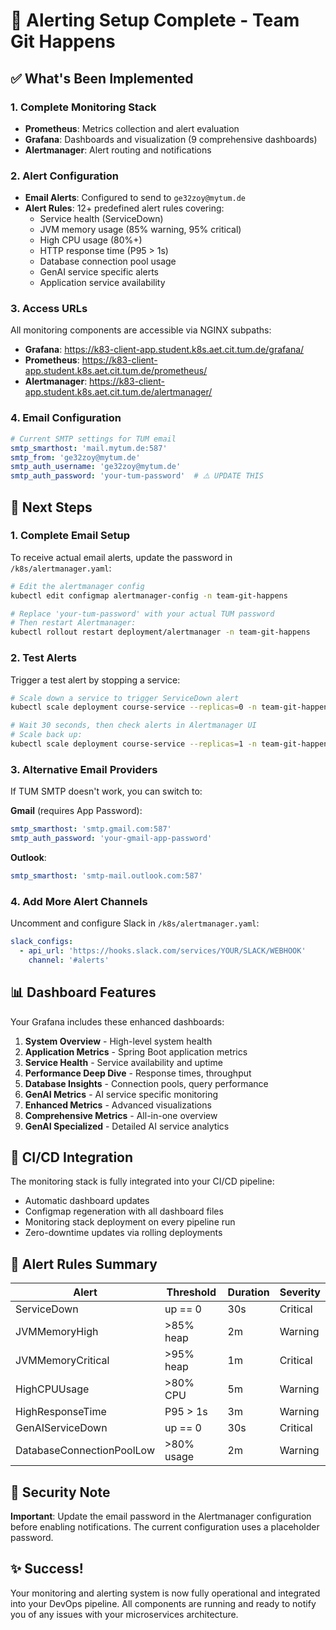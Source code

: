 # 🚨 Alerting Setup Complete - Team Git Happens

## ✅ What's Been Implemented

### 1. Complete Monitoring Stack
- **Prometheus**: Metrics collection and alert evaluation
- **Grafana**: Dashboards and visualization (9 comprehensive dashboards)
- **Alertmanager**: Alert routing and notifications

### 2. Alert Configuration
- **Email Alerts**: Configured to send to `ge32zoy@mytum.de`
- **Alert Rules**: 12+ predefined alert rules covering:
  - Service health (ServiceDown)
  - JVM memory usage (85% warning, 95% critical)
  - High CPU usage (80%+)
  - HTTP response time (P95 > 1s)
  - Database connection pool usage
  - GenAI service specific alerts
  - Application service availability

### 3. Access URLs
All monitoring components are accessible via NGINX subpaths:
- **Grafana**: https://k83-client-app.student.k8s.aet.cit.tum.de/grafana/
- **Prometheus**: https://k83-client-app.student.k8s.aet.cit.tum.de/prometheus/
- **Alertmanager**: https://k83-client-app.student.k8s.aet.cit.tum.de/alertmanager/

### 4. Email Configuration
```yaml
# Current SMTP settings for TUM email
smtp_smarthost: 'mail.mytum.de:587'
smtp_from: 'ge32zoy@mytum.de'
smtp_auth_username: 'ge32zoy@mytum.de'
smtp_auth_password: 'your-tum-password'  # ⚠️ UPDATE THIS
```

## 🔧 Next Steps

### 1. Complete Email Setup
To receive actual email alerts, update the password in `/k8s/alertmanager.yaml`:
```bash
# Edit the alertmanager config
kubectl edit configmap alertmanager-config -n team-git-happens

# Replace 'your-tum-password' with your actual TUM password
# Then restart Alertmanager:
kubectl rollout restart deployment/alertmanager -n team-git-happens
```

### 2. Test Alerts
Trigger a test alert by stopping a service:
```bash
# Scale down a service to trigger ServiceDown alert
kubectl scale deployment course-service --replicas=0 -n team-git-happens

# Wait 30 seconds, then check alerts in Alertmanager UI
# Scale back up:
kubectl scale deployment course-service --replicas=1 -n team-git-happens
```

### 3. Alternative Email Providers
If TUM SMTP doesn't work, you can switch to:

**Gmail** (requires App Password):
```yaml
smtp_smarthost: 'smtp.gmail.com:587'
smtp_auth_password: 'your-gmail-app-password'
```

**Outlook**:
```yaml
smtp_smarthost: 'smtp-mail.outlook.com:587'
```

### 4. Add More Alert Channels
Uncomment and configure Slack in `/k8s/alertmanager.yaml`:
```yaml
slack_configs:
  - api_url: 'https://hooks.slack.com/services/YOUR/SLACK/WEBHOOK'
    channel: '#alerts'
```

## 📊 Dashboard Features

Your Grafana includes these enhanced dashboards:
1. **System Overview** - High-level system health
2. **Application Metrics** - Spring Boot application metrics
3. **Service Health** - Service availability and uptime
4. **Performance Deep Dive** - Response times, throughput
5. **Database Insights** - Connection pools, query performance
6. **GenAI Metrics** - AI service specific monitoring
7. **Enhanced Metrics** - Advanced visualizations
8. **Comprehensive Metrics** - All-in-one overview
9. **GenAI Specialized** - Detailed AI service analytics

## 🔄 CI/CD Integration

The monitoring stack is fully integrated into your CI/CD pipeline:
- Automatic dashboard updates
- Configmap regeneration with all dashboard files
- Monitoring stack deployment on every pipeline run
- Zero-downtime updates via rolling deployments

## 🎯 Alert Rules Summary

| Alert | Threshold | Duration | Severity |
|-------|-----------|----------|----------|
| ServiceDown | up == 0 | 30s | Critical |
| JVMMemoryHigh | >85% heap | 2m | Warning |
| JVMMemoryCritical | >95% heap | 1m | Critical |
| HighCPUUsage | >80% CPU | 5m | Warning |
| HighResponseTime | P95 > 1s | 3m | Warning |
| GenAIServiceDown | up == 0 | 30s | Critical |
| DatabaseConnectionPoolLow | >80% usage | 2m | Warning |

## 🔐 Security Note

**Important**: Update the email password in the Alertmanager configuration before enabling notifications. The current configuration uses a placeholder password.

## ✨ Success!

Your monitoring and alerting system is now fully operational and integrated into your DevOps pipeline. All components are running and ready to notify you of any issues with your microservices architecture.
